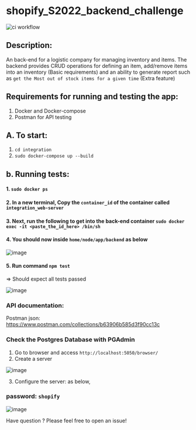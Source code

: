 # shopify_S2022_backend_challenge
![ci workflow](https://github.com/kennguyen0303/shopify_S2022_backend_challenge//actions/workflows/node.yml/badge.svg)

## Description: 

An back-end for a logistic company for managing inventory and items. The backend provides CRUD operations for defining an item, add/remove items into an inventory (Basic requirements) and an ability to generate report such as `get the Most out of stock items for a given time` (Extra feature)

## Requirements for running and testing the app:
1. Docker and Docker-compose
2. Postman for API testing

## A. To start:
1. `cd integration`
2. `sudo docker-compose up --build`

## b. Running tests:
#### 1. `sudo docker ps`
#### 2.  In a new terminal, Copy the `container_id` of the container called `integration_web-server`
#### 3. Next, run the following to get into the back-end container `sudo docker exec -it <paste_the_id_here> /bin/sh` 
#### 4. You should now inside `home/node/app/backend` as below

![image](https://user-images.githubusercontent.com/60043570/150525007-e3a12908-dea6-4a40-90e2-1353f31be75d.png)

#### 5. Run command `npm test`

=> Should expect all tests passed

![image](https://user-images.githubusercontent.com/60043570/150525166-ec63a765-709b-46e4-838d-22d6105aab29.png)


### API documentation:
Postman json: https://www.postman.com/collections/b63906b585d3f90cc13c 

### Check the Postgres Database with PGAdmin

1. Go to browser and access `http://localhost:5050/browser/`
2. Create a server 

![image](https://user-images.githubusercontent.com/60043570/150526087-f9c1e3b6-e63b-4dc6-86ec-3ef2e9724395.png)

3. Configure the server: as below, 
### password: `shopify`
![image](https://user-images.githubusercontent.com/60043570/150526163-c7578781-8be2-434e-804e-19a7bd908702.png)

Have question ? Please feel free to open an issue!
